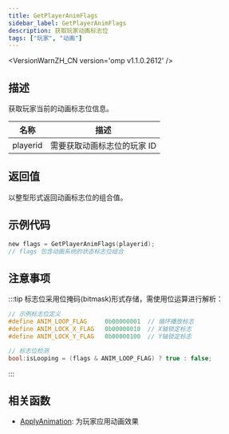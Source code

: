 ```yaml
---
title: GetPlayerAnimFlags
sidebar_label: GetPlayerAnimFlags
description: 获取玩家动画标志位
tags: ["玩家", "动画"]
---
```


<VersionWarnZH_CN version='omp v1.1.0.2612' />

## 描述

获取玩家当前的动画标志位信息。

| 名称     | 描述                        |
| -------- | --------------------------- |
| playerid | 需要获取动画标志位的玩家 ID |

## 返回值

以整型形式返回动画标志位的组合值。

## 示例代码

```c
new flags = GetPlayerAnimFlags(playerid);
// flags 包含动画系统的状态标志位组合
```

## 注意事项

:::tip
标志位采用位掩码(bitmask)形式存储，需使用位运算进行解析：

```c
// 示例标志位定义
#define ANIM_LOOP_FLAG     0b00000001  // 循环播放标志
#define ANIM_LOCK_X_FLAG   0b00000010  // X轴锁定标志
#define ANIM_LOCK_Y_FLAG   0b00000100  // Y轴锁定标志

// 标志位检测
bool:isLooping = (flags & ANIM_LOOP_FLAG) ? true : false;
```

:::

## 相关函数

- [ApplyAnimation](ApplyAnimation): 为玩家应用动画效果
